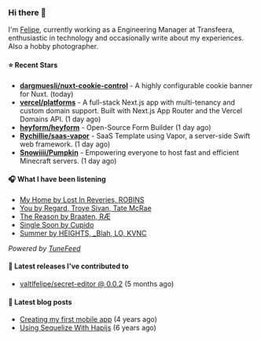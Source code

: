 ### Hi there 👋

I'm [Felipe](https://felipevm.com), currently working as a Engineering Manager at Transfeera, enthusiastic in technology and occasionally write about my experiences. Also a hobby photographer.

#### ⭐ Recent Stars
- **[dargmuesli/nuxt-cookie-control](https://github.com/dargmuesli/nuxt-cookie-control)** - A highly configurable cookie banner for Nuxt. (today)
- **[vercel/platforms](https://github.com/vercel/platforms)** - A full-stack Next.js app with multi-tenancy and custom domain support. Built with Next.js App Router and the Vercel Domains API. (1 day ago)
- **[heyform/heyform](https://github.com/heyform/heyform)** - Open-Source Form Builder (1 day ago)
- **[Rychillie/saas-vapor](https://github.com/Rychillie/saas-vapor)** - SaaS Template using Vapor, a server-side Swift web framework. (1 day ago)
- **[Snowiiii/Pumpkin](https://github.com/Snowiiii/Pumpkin)** - Empowering everyone to host fast and efficient Minecraft servers. (1 day ago)

#### 🎧 What I have been listening
- [My Home by Lost In Reveries, ROBINS](https://open.spotify.com/track/3bfxCYBRGmO7MhIZD5Hadb)
- [You by Regard, Troye Sivan, Tate McRae](https://open.spotify.com/track/2cc8Sw1OnCuA5bV8nqWqpE)
- [The Reason by Braaten, RÆ](https://open.spotify.com/track/15uy4lyCqhN1F4AyXzu8MG)
- [Single Soon by Cupido](https://open.spotify.com/track/2x9dgpdYdGfjOG2eZmfMeS)
- [Summer by HEIGHTS, _Blah, LO, KVNC](https://open.spotify.com/track/1HVinbFOKfFKBjBg4CVo6L)

_Powered by [TuneFeed](https://tunefeed.app?ref=valtlfelipe-gh-profile)_ 

#### 🚀 Latest releases I've contributed to


- [valtlfelipe/secret-editor @ 0.0.2](https://github.com/valtlfelipe/secret-editor/releases/tag/0.0.2) (5 months ago)

#### 📄 Latest blog posts
- [Creating my first mobile app](https://felipevm.com/posts/creating-my-first-mobile-app/) (4 years ago)
- [Using Sequelize With Hapijs](https://felipevm.com/posts/using-sequelize-with-hapijs/) (6 years ago)

